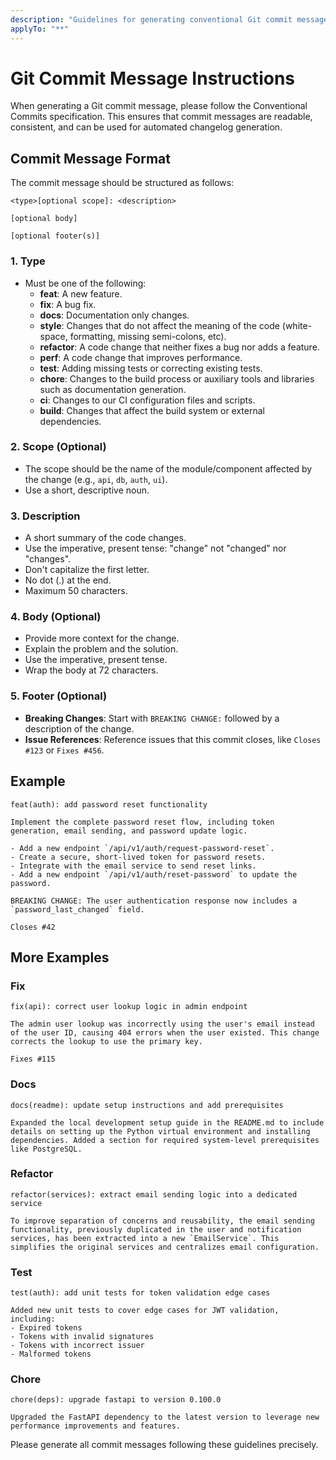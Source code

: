 ```yaml
---
description: "Guidelines for generating conventional Git commit messages."
applyTo: "**"
---
```


# Git Commit Message Instructions

When generating a Git commit message, please follow the Conventional Commits specification. This ensures that commit messages are readable, consistent, and can be used for automated changelog generation.

## Commit Message Format

The commit message should be structured as follows:

```
<type>[optional scope]: <description>

[optional body]

[optional footer(s)]
```

### 1. **Type**

- Must be one of the following:
  - **feat**: A new feature.
  - **fix**: A bug fix.
  - **docs**: Documentation only changes.
  - **style**: Changes that do not affect the meaning of the code (white-space, formatting, missing semi-colons, etc).
  - **refactor**: A code change that neither fixes a bug nor adds a feature.
  - **perf**: A code change that improves performance.
  - **test**: Adding missing tests or correcting existing tests.
  - **chore**: Changes to the build process or auxiliary tools and libraries such as documentation generation.
  - **ci**: Changes to our CI configuration files and scripts.
  - **build**: Changes that affect the build system or external dependencies.

### 2. **Scope** (Optional)

- The scope should be the name of the module/component affected by the change (e.g., `api`, `db`, `auth`, `ui`).
- Use a short, descriptive noun.

### 3. **Description**

- A short summary of the code changes.
- Use the imperative, present tense: "change" not "changed" nor "changes".
- Don't capitalize the first letter.
- No dot (.) at the end.
- Maximum 50 characters.

### 4. **Body** (Optional)

- Provide more context for the change.
- Explain the problem and the solution.
- Use the imperative, present tense.
- Wrap the body at 72 characters.

### 5. **Footer** (Optional)

- **Breaking Changes**: Start with `BREAKING CHANGE:` followed by a description of the change.
- **Issue References**: Reference issues that this commit closes, like `Closes #123` or `Fixes #456`.

## Example

```
feat(auth): add password reset functionality

Implement the complete password reset flow, including token generation, email sending, and password update logic.

- Add a new endpoint `/api/v1/auth/request-password-reset`.
- Create a secure, short-lived token for password resets.
- Integrate with the email service to send reset links.
- Add a new endpoint `/api/v1/auth/reset-password` to update the password.

BREAKING CHANGE: The user authentication response now includes a `password_last_changed` field.

Closes #42
```

## More Examples

### Fix

```
fix(api): correct user lookup logic in admin endpoint

The admin user lookup was incorrectly using the user's email instead of the user ID, causing 404 errors when the user existed. This change corrects the lookup to use the primary key.

Fixes #115
```

### Docs

```
docs(readme): update setup instructions and add prerequisites

Expanded the local development setup guide in the README.md to include details on setting up the Python virtual environment and installing dependencies. Added a section for required system-level prerequisites like PostgreSQL.
```

### Refactor

```
refactor(services): extract email sending logic into a dedicated service

To improve separation of concerns and reusability, the email sending functionality, previously duplicated in the user and notification services, has been extracted into a new `EmailService`. This simplifies the original services and centralizes email configuration.
```

### Test

```
test(auth): add unit tests for token validation edge cases

Added new unit tests to cover edge cases for JWT validation, including:
- Expired tokens
- Tokens with invalid signatures
- Tokens with incorrect issuer
- Malformed tokens
```

### Chore

```
chore(deps): upgrade fastapi to version 0.100.0

Upgraded the FastAPI dependency to the latest version to leverage new performance improvements and features.
```

Please generate all commit messages following these guidelines precisely.
